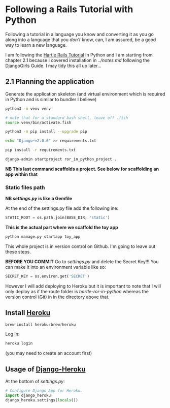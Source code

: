 # Following a Rails Tutorial with Python

Following a tutorial in a language you know and converting it as you go along into a language that you *don't* know, can, I am assured, be a good way to learn a new language.

I am following the [Hartle Rails Tutorial](https://www.railstutorial.org/book/toy_app#sec-planning_the_application) In Python and I am starting from chapter 2.1 because I covered installation in *../notes.md* following the DjangoGirls Guide. I may tidy this all up later...

## 2.1 Planning the application

Generate the application skeleton (and virtual environment which is required in Python and is similar to bundler I believe)

```sh
python3 -m venv venv

# note that for a standard bash shell, leave off .fish
source venv/bin/activate.fish

python3 -m pip install --upgrade pip

echo "Django~=2.0.6" >> requirements.txt

pip install -r requirements.txt

django-admin startproject ror_in_python_project .
```
**NB This last command scaffolds a project. See below for scaffolding an app within that**

### Static files path

**NB _settings.py_ is like a Gemfile**

At the end of the settings.py file add the following ine:

```py
STATIC_ROOT = os.path.join(BASE_DIR, 'static')
```


**This is the actual part where we scaffold the toy app**

```sh
python manage.py startapp toy_app
```

This whole project is in version control on Github. I'm going to leave out these steps. 

**BEFORE YOU COMMIT**
Go to *settings.py* and delete the Secret Key!!!
You can make it into an environment variable like so:

```py
SECRET_KEY = os.environ.get('SECRET')
```

However I will add deploying to Heroku but it is important to note that I will only deploy as if the route folder is *hartle-ror-in-python* whereas the version control (Git) in in the directory above that.

## Install [Heroku](https://devcenter.heroku.com/articles/getting-started-with-python#set-up)

```python
brew install heroku/brew/heroku
```
 Log in:

```sh
heroku login
```
(you may need to create an account first)

## Usage of [Django-Heroku](https://github.com/heroku/django-heroku) 
At the bottom of *settings.py*:

```py
# Configure Django App for Heroku.
import django_heroku
django_heroku.settings(locals())
```




